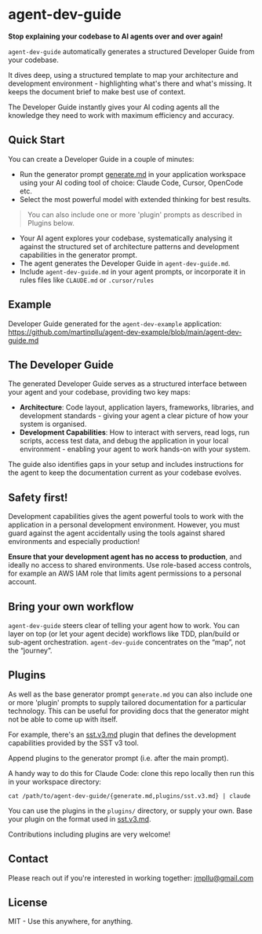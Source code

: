 # agent-dev-guide

**Stop explaining your codebase to AI agents over and over again!**

`agent-dev-guide` automatically generates a structured Developer Guide from your codebase. 

It dives deep, using a structured template to map your architecture and development environment - highlighting what's there and what's missing. It keeps the document brief to make best use of context.

The Developer Guide instantly gives your AI coding agents all the knowledge they need to work with maximum efficiency and accuracy.

## Quick Start

You can create a Developer Guide in a couple of minutes:

- Run the generator prompt [generate.md](https://raw.githubusercontent.com/martinpllu/agent-dev-guide/refs/heads/main/generate.md) in your application workspace using your AI coding tool of choice: Claude Code, Cursor, OpenCode etc. 
- Select the most powerful model with extended thinking for best results.
> You can also include one or more 'plugin' prompts as described in Plugins below.
- Your AI agent explores your codebase, systematically analysing it against the structured set of architecture patterns and development capabilities in the generator prompt.
- The agent generates the Developer Guide in `agent-dev-guide.md`. 
- Include `agent-dev-guide.md` in your agent prompts, or incorporate it in rules files like `CLAUDE.md` or `.cursor/rules`

## Example

Developer Guide generated for the `agent-dev-example` application: https://github.com/martinpllu/agent-dev-example/blob/main/agent-dev-guide.md

## The Developer Guide

The generated Developer Guide serves as a structured interface between your agent and your codebase, providing two key maps:

- **Architecture**: Code layout, application layers, frameworks, libraries, and development standards - giving your agent a clear picture of how your system is organised.
- **Development Capabilities**: How to interact with servers, read logs, run scripts, access test data, and debug the application in your local environment - enabling your agent to work hands-on with your system.

The guide also identifies gaps in your setup and includes instructions for the agent to keep the documentation current as your codebase evolves.

## Safety first!

Development capabilities gives the agent powerful tools to work with the application in a personal development environment. However, you must guard against the agent accidentally using the tools against shared environments and especially production!

**Ensure that your development agent has no access to production**, and ideally no access to shared environments. Use role-based access controls, for example an AWS IAM role that limits agent permissions to a personal account.

## Bring your own workflow

`agent-dev-guide` steers clear of telling your agent how to work. You can layer on top (or let your agent decide) workflows like TDD, plan/build or sub-agent orchestration. `agent-dev-guide` concentrates on the “map”, not the “journey”. 

## Plugins

As well as the base generator prompt `generate.md` you can also include one or more 'plugin' prompts to supply tailored documentation for a particular technology. This can be useful for providing docs that the generator might not be able to come up with itself.

For example, there's an [sst.v3.md](plugins/sst.v3.md) plugin that defines the development capabilities provided by the SST v3 tool.

Append plugins to the generator prompt (i.e. after the main prompt). 

A handy way to do this for Claude Code: clone this repo locally then run this in your workspace directory:

```
cat /path/to/agent-dev-guide/{generate.md,plugins/sst.v3.md} | claude
```

You can use the plugins in the `plugins/` directory, or supply your own. Base your plugin on the format used in [sst.v3.md](plugins/sst.v3.md).

Contributions including plugins are very welcome!

## Contact

Please reach out if you're interested in working together: jmpllu@gmail.com

## License

MIT - Use this anywhere, for anything.

